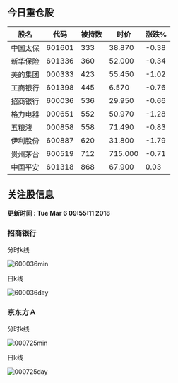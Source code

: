 
## 今日重仓股 

|股名|代码|被持数|时价|涨跌%|
|---|---|---|---|---|
|中国太保|601601|333|38.870|-0.38|
|新华保险|601336|360|52.000|-0.34|
|美的集团|000333|423|55.450|-1.02|
|工商银行|601398|445|6.570|-0.76|
|招商银行|600036|536|29.950|-0.66|
|格力电器|000651|552|50.970|-1.28|
|五粮液|000858|558|71.490|-0.83|
|伊利股份|600887|620|31.800|-1.79|
|贵州茅台|600519|712|715.000|-0.71|
|中国平安|601318|868|67.900|0.03|

## 关注股信息
**更新时间 : Tue Mar  6 09:55:11 2018**
### 招商银行 
分时k线

![600036min](http://image.sinajs.cn/newchart/min/n/sh600036.gif)

日k线

![600036day](http://image.sinajs.cn/newchart/daily/n/sh600036.gif)

### 京东方Ａ 
分时k线

![000725min](http://image.sinajs.cn/newchart/min/n/sz000725.gif)

日k线

![000725day](http://image.sinajs.cn/newchart/daily/n/sz000725.gif)
